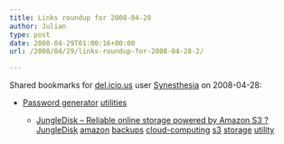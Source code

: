 ```yaml
---
title: Links roundup for 2008-04-28
author: Julian
type: post
date: 2008-04-29T01:00:16+00:00
url: /2008/04/29/links-roundup-for-2008-04-28-2/

---
```

Shared bookmarks for [del.icio.us][1] user [Synesthesia][2] on 2008-04-28:

  * [Password generator][3] 
    [utilities][4] </li> 
    
      * [JungleDisk &#8211; Reliable online storage powered by Amazon S3 ?][5] 
        [JungleDisk][6] [amazon][7] [backups][8] [cloud-computing][9] [s3][10] [storage][11] [utility][12] </li> </ul>

 [1]: http://del.icio.us/
 [2]: http://del.icio.us/synesthesia
 [3]: http://james.cridland.net/passwords
 [4]: http://del.icio.us/synesthesia/utilities
 [5]: http://www.jungledisk.com/
 [6]: http://del.icio.us/synesthesia/JungleDisk
 [7]: http://del.icio.us/synesthesia/amazon
 [8]: http://del.icio.us/synesthesia/backups
 [9]: http://del.icio.us/synesthesia/cloud-computing
 [10]: http://del.icio.us/synesthesia/s3
 [11]: http://del.icio.us/synesthesia/storage
 [12]: http://del.icio.us/synesthesia/utility